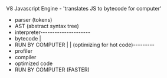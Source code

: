 V8 Javascript Engine - 'translates JS to bytecode for computer'
- parser (tokens)
- AST (abstract syntax tree)
- interpreter---------------------
- bytecode                        |
- RUN BY COMPUTER                 |
                                  |
(optimizing for hot code)---------
- profiler
- compiler
- optimized code
- RUN BY COMPUTER (FASTER)